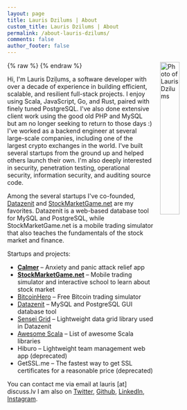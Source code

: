 ```yaml
---
layout: page
title: Lauris Dzilums | About
custom_title: Lauris Dzilums | About
permalink: /about-lauris-dzilums/
comments: false
author_footer: false
---
```


{% raw %}
<a href="/images/lauris_dzilums-lg.png" title="View larger picture"><img src="/images/lauris_dzilums-sm.png" alt="Photo of Lauris Dzilums"
style="float:right;width:30%;max-width:210px;margin-left:15px;"/></a>
{% endraw %}

Hi, I'm Lauris Dziļums, a software developer with over a decade of experience in building efficient, scalable, and resilient full-stack projects. I enjoy using Scala, JavaScript, Go, and Rust, paired with finely tuned PostgreSQL. I've also done extensive client work using the good old PHP and MySQL but am no longer seeking to return to those days :) I've worked as a backend engineer at several large-scale companies, including one of the largest crypto exchanges in the world. I've built several startups from the ground up and helped others launch their own. I'm also deeply interested in security, penetration testing, operational security, information security, and auditing source code.

Among the several startups I've co-founded, [Datazenit](https://datazenit.com/) and [StockMarketGame.net](https://stockmarketgame.net/) are my favorites. Datazenit is a web-based database tool for MySQL and PostgreSQL, while StockMarketGame.net is a mobile trading simulator that also teaches the fundamentals of the stock market and finance.

Startups and projects:

* **[Calmer](https://gocalmer.com/)** – Anxiety and panic attack relief app
* **[StockMarketGame.net](https://stockmarketgame.net)** – Mobile trading simulator and interactive school to learn about stock market
* [BitcoinHero](https://bitcoinhero.me) – Free Bitcoin trading simulator
* [Datazenit](http://datazenit.com) – MySQL and PostgreSQL GUI database tool
* [Sensei Grid](https://datazenit.com/static/sensei-grid/examples/index.html) – Lightweight data grid library used in Datazenit
* [Awesome Scala](https://github.com/lauris/awesome-scala) –  List of awesome Scala libraries
* Hiburo – Lightweight team management web app (deprecated)
* GetSSL.me – The fastest way to get SSL certificates for a reasonable price (deprecated)

You can contact me via email at lauris [at] discuss.lv
I am also on
[Twitter](http://twitter.com/lauriswat),
[Github](http://github.com/lauris),
[LinkedIn](https://www.linkedin.com/in/laurisdzilums),
[Instagram](https://www.instagram.com/laurisdzilums/).
